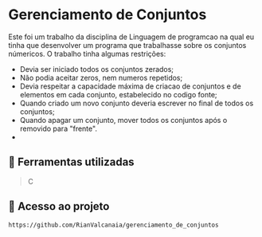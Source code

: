 # Gerenciamento de Conjuntos

Este foi um trabalho da disciplina de Linguagem de programcao na qual eu tinha que desenvolver um programa que trabalhasse sobre os conjuntos númericos. O trabalho tinha algumas restrições: 
* Devia ser iniciado todos os conjuntos zerados;
* Não podia aceitar zeros, nem numeros repetidos;
* Devia respeitar a capacidade máxima de criacao de conjuntos e de elementos em cada conjunto, estabelecido no codigo fonte;
* Quando criado um novo conjunto deveria escrever no final de todos os conjuntos;
* Quando apagar um conjunto, mover todos os conjuntos após o removido para "frente".
* 
## 🔨 Ferramentas utilizadas
> C

## 📁 Acesso ao projeto 
```
https://github.com/RianValcanaia/gerenciamento_de_conjuntos
```

